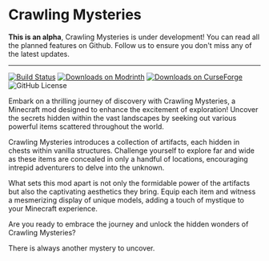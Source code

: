 # Crawling Mysteries

**This is an alpha**, Crawling Mysteries is under development! You can read all the planned features on Github. Follow us to ensure you don't miss any of the latest updates.

---

[![Build Status](https://github.com/larguma/crawling-mysteries/actions/workflows/build.yml/badge.svg)](https://github.com/larguma/crawling-mysteries/actions/workflows/build.yml) [![Downloads on Modrinth](https://img.shields.io/modrinth/dt/crawling-mysteries?logo=modrinth)](https://modrinth.com/mod/crawling-mysteries) [![Downloads on CurseForge](https://cf.way2muchnoise.eu/short_989538_downloads.svg)](https://www.curseforge.com/minecraft/mc-mods/crawling-mysteries) ![GitHub License](https://img.shields.io/github/license/larguma/crawling-mysteries)

Embark on a thrilling journey of discovery with Crawling Mysteries, a Minecraft mod designed to enhance the excitement of exploration! Uncover the secrets hidden within the vast landscapes by seeking out various powerful items scattered throughout the world.

Crawling Mysteries introduces a collection of artifacts, each hidden in chests within vanilla structures. Challenge yourself to explore far and wide as these items are concealed in only a handful of locations, encouraging intrepid adventurers to delve into the unknown.

What sets this mod apart is not only the formidable power of the artifacts but also the captivating aesthetics they bring. Equip each item and witness a mesmerizing display of unique models, adding a touch of mystique to your Minecraft experience.

Are you ready to embrace the journey and unlock the hidden wonders of Crawling Mysteries?

There is always another mystery to uncover.